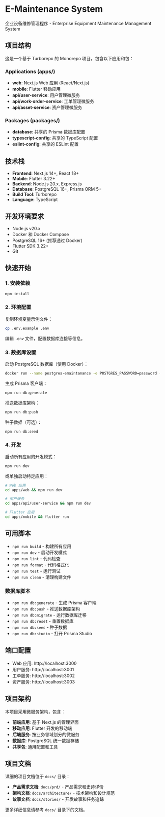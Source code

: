 # E-Maintenance System

企业设备维修管理程序 - Enterprise Equipment Maintenance Management System

## 项目结构

这是一个基于 Turborepo 的 Monorepo 项目，包含以下应用和包：

### Applications (apps/)
- **web**: Next.js Web 应用 (React/Next.js)
- **mobile**: Flutter 移动应用
- **api/user-service**: 用户管理微服务
- **api/work-order-service**: 工单管理微服务  
- **api/asset-service**: 资产管理微服务

### Packages (packages/)
- **database**: 共享的 Prisma 数据库配置
- **typescript-config**: 共享的 TypeScript 配置
- **eslint-config**: 共享的 ESLint 配置

## 技术栈

- **Frontend**: Next.js 14+, React 18+
- **Mobile**: Flutter 3.22+
- **Backend**: Node.js 20.x, Express.js
- **Database**: PostgreSQL 16+, Prisma ORM 5+
- **Build Tool**: Turborepo
- **Language**: TypeScript

## 开发环境要求

- Node.js v20.x
- Docker 和 Docker Compose
- PostgreSQL 16+ (推荐通过 Docker)
- Flutter SDK 3.22+
- Git

## 快速开始

### 1. 安装依赖

```bash
npm install
```

### 2. 环境配置

复制环境变量示例文件：

```bash
cp .env.example .env
```

编辑 `.env` 文件，配置数据库连接等信息。

### 3. 数据库设置

启动 PostgreSQL 数据库（使用 Docker）：

```bash
docker run --name postgres-emaintanance -e POSTGRES_PASSWORD=password -e POSTGRES_DB=emaintanance -p 5432:5432 -d postgres:16
```

生成 Prisma 客户端：

```bash
npm run db:generate
```

推送数据库架构：

```bash
npm run db:push
```

种子数据（可选）：

```bash
npm run db:seed
```

### 4. 开发

启动所有应用的开发模式：

```bash
npm run dev
```

或单独启动特定应用：

```bash
# Web 应用
cd apps/web && npm run dev

# 用户服务
cd apps/api/user-service && npm run dev

# Flutter 应用
cd apps/mobile && flutter run
```

## 可用脚本

- `npm run build` - 构建所有应用
- `npm run dev` - 启动开发模式
- `npm run lint` - 代码检查
- `npm run format` - 代码格式化
- `npm run test` - 运行测试
- `npm run clean` - 清理构建文件

### 数据库脚本

- `npm run db:generate` - 生成 Prisma 客户端
- `npm run db:push` - 推送数据库架构
- `npm run db:migrate` - 运行数据库迁移
- `npm run db:reset` - 重置数据库
- `npm run db:seed` - 种子数据
- `npm run db:studio` - 打开 Prisma Studio

## 端口配置

- Web 应用: http://localhost:3000
- 用户服务: http://localhost:3001
- 工单服务: http://localhost:3002
- 资产服务: http://localhost:3003

## 项目架构

本项目采用微服务架构，包含：

- **前端应用**: 基于 Next.js 的管理界面
- **移动应用**: Flutter 开发的移动端
- **后端服务**: 按业务领域划分的微服务
- **数据库**: PostgreSQL 统一数据存储
- **共享包**: 通用配置和工具

## 项目文档

详细的项目文档位于 `docs/` 目录：

- **产品需求文档**: `docs/prd/` - 产品需求和史诗详情
- **架构文档**: `docs/architecture/` - 技术架构和设计规范  
- **故事文档**: `docs/stories/` - 开发故事和任务追踪

更多详细信息请参考 `docs/` 目录下的文档。